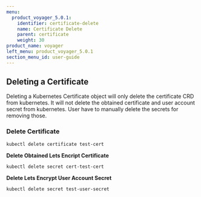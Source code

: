 ```yaml
---
menu:
  product_voyager_5.0.1:
    identifier: certificate-delete
    name: Certificate Delete
    parent: certificate
    weight: 30
product_name: voyager
left_menu: product_voyager_5.0.1
section_menu_id: user-guide
---
```


## Deleting a Certificate
Deleting a Kubernetes Certificate object will only delete the certificate CRD from kubernetes.
It will not delete the obtained certificate and user account secret from kubernetes. User have to manually delete
the secrets for removing those.

### Delete Certificate
```
kubectl delete certificate test-cert
```

**Delete Obtained Lets Encript Certificate**
```
kubectl delete secret cert-test-cert
```

**Delete Lets Encrypt User Account Secret**
```
kubectl delete secret test-user-secret
```